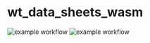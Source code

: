 # wt_data_sheets_wasm

![example workflow](https://img.shields.io/github/workflow/status/FlareFlo/wt_data_sheets_wasm/Webpack%20collect/master?label=Bundle)
![example workflow](https://img.shields.io/github/workflow/status/FlareFlo/wt_data_sheets_wasm/Rust/master?label=Rust)